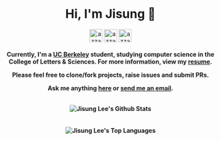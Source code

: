<div align="center">
<h1 align="center">Hi, I'm Jisung 👋 </h1>

<a href="https://www.linkedin.com/in/jisung-lee-496539222/" target="blank"><img align="center"
         src="https://img.shields.io/badge/linkedin-%231DA1F2.svg?style=for-the-badge&logo=linkedin&logoColor=white"
         alt="azzar" height="30"/></a>
<a href="https://www.instagram.com/jiswing/" target="blank"><img align="center"
         src="https://img.shields.io/badge/instagram-%23E4405F.svg?style=for-the-badge&logo=Instagram&logoColor=white"
         alt="azzar" height="30"/></a>
<a href="mailto:jisung.lee.2005@gmail.com" target="blank"><img align="center"
         src="https://img.shields.io/badge/gmail-EA4335.svg?style=for-the-badge&logo=gmail&logoColor=white"
         alt="azzar" height="30"/></a>

<h4 align="center">

Currently, I'm a **[UC Berkeley]((https://www.google.com/maps/place/Berkeley,+CA/data=!4m2!3m1!1s0x808579363a8549d3:0x94ea1595a675e993?sa=X&ved=2ahUKEwj-6eqt0Z-BAxXEPUQIHes8AxcQ8gF6BAgREAA&ved=2ahUKEwj-6eqt0Z-BAxXEPUQIHes8AxcQ8gF6BAgTEAI))** student, studying computer science in the College of Letters & Sciences. For more information, view my **[resume](https://lime-bobbe-11.tiiny.site)**.

Please feel free to clone/fork projects, raise issues and submit PRs.

Ask me anything **[here](https://github.com/jisungg/jisungg/issues/new)** or <a href="mailto:jisung.lee.2005@gmail.com"><b>send me an email</b></a>. 

</br>

<img align="center" src="https://github-readme-stats.vercel.app/api?username=jisungg&include_all_commits=true&count_private=true&show_icons=true&line_height=30&title_color=CDB4DB&icon_color=CDB4DB&text_color=D3D3D3&bg_color=0A0A0A" alt="Jisung Lee's Github Stats">

</br>
</br>
</br>

<img src="https://github-readme-stats.vercel.app/api/top-langs/?username=jisungg&layout=compact&theme=dark&bg_color=0A0A0A" alt="Jisung Lee's Top Languages"/>

</h4>
</div>
